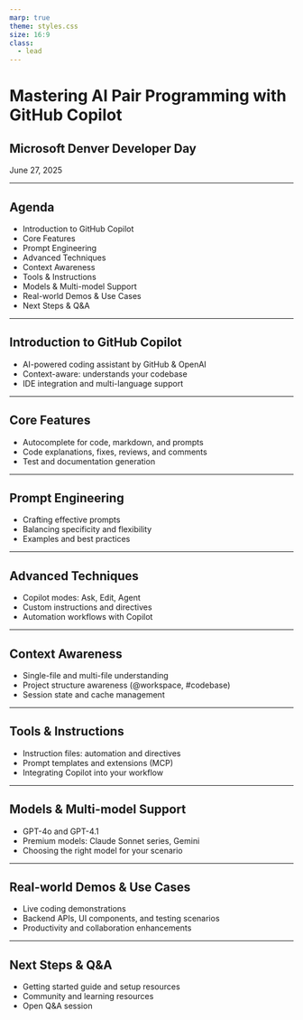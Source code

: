 ```yaml
---
marp: true
theme: styles.css
size: 16:9
class:
  - lead
---
```


# Mastering AI Pair Programming with GitHub Copilot

## Microsoft Denver Developer Day

June 27, 2025

---

## Agenda

- Introduction to GitHub Copilot
- Core Features
- Prompt Engineering
- Advanced Techniques
- Context Awareness
- Tools & Instructions
- Models & Multi-model Support
- Real-world Demos & Use Cases
- Next Steps & Q&A

<!--
Speaker Notes:
- Welcome everyone and acknowledge Microsoft sponsorship.
- Walk through agenda items and set expectations.
- Ask for a show of hands: Who has used Copilot before?
-->

---

## Introduction to GitHub Copilot

- AI-powered coding assistant by GitHub & OpenAI
- Context-aware: understands your codebase
- IDE integration and multi-language support

<!--
Speaker Notes:
- Highlight seamless IDE integration and enterprise readiness.
- Emphasize Microsoft's investment and long-term support.
- Gauge audience familiarity quickly.
-->

---

## Core Features

- Autocomplete for code, markdown, and prompts
- Code explanations, fixes, reviews, and comments
- Test and documentation generation

<!--
Speaker Notes:
- Illustrate daily scenarios where these features save time.
- Mention a real example of how autocomplete prevented a bug.
-->

---

## Prompt Engineering

- Crafting effective prompts
- Balancing specificity and flexibility
- Examples and best practices

<!--
Speaker Notes:
- Stress importance of clear prompts for best AI outputs.
- Share a quick tip based on past struggles with vague prompts.
-->

---

## Advanced Techniques

- Copilot modes: Ask, Edit, Agent
- Custom instructions and directives
- Automation workflows with Copilot

<!--
Speaker Notes:
- Briefly demo Ask/Edit/Agent modes during live segment.
- Encourage experimentation with custom directives.
-->

---

## Context Awareness

- Single-file and multi-file understanding
- Project structure awareness (@workspace, #codebase)
- Session state and cache management

<!--
Speaker Notes:
- Explain how Copilot uses code context for accurate suggestions.
- Warn about managing sensitive data and session state.
-->

---

## Tools & Instructions

- Instruction files: automation and directives
- Prompt templates and extensions (MCP)
- Integrating Copilot into your workflow

<!--
Speaker Notes:
- Point to repository templates and instruction files.
- Show how MCP simplifies prompt creation.
-->

---

## Models & Multi-model Support

- GPT-4o and GPT-4.1
- Premium models: Claude Sonnet series, Gemini
- Choosing the right model for your scenario

<!--
Speaker Notes:
- Outline model options and trade-offs.
- Advise when to pick speed over accuracy and vice versa.
-->

---

## Real-world Demos & Use Cases

- Live coding demonstrations
- Backend APIs, UI components, and testing scenarios
- Productivity and collaboration enhancements

<!--
Speaker Notes:
- Introduce live demo portion; set expectations for possible hiccups.
- Emphasize practical impact on team productivity.
-->

---

## Next Steps & Q&A

- Getting started guide and setup resources
- Community and learning resources
- Open Q&A session

<!--
Speaker Notes:
- Direct audience to documentation and community forums.
- Invite final questions and share contact info.
-->
